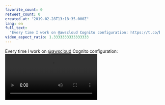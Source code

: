 ```yaml
---
favorite_count: 0
retweet_count: 0
created_at: "2019-02-28T13:18:35.000Z"
lang: en
full_text:
  "Every time I work on @awscloud Cognito configuration: https://t.co/bNs5iVZhLJ"
video_aspect_ratio: 1.3333333333333333
---
```


Every time I work on [@awscloud](https://twitter.com/awscloud) Cognito
configuration:
![Embedded Video](https://twitter-media-coderbyheart.s3.eu-north-1.amazonaws.com/1101109408732459010-D0ftICnXgAIjtQZ.mp4)
